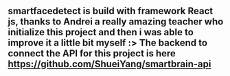 ## smartfacedetect is build with framework React js, thanks to Andrei a really amazing teacher who initialize this project and then i was able to improve it a little bit myself :>  The backend to connect the API for this project is here https://github.com/ShueiYang/smartbrain-api
